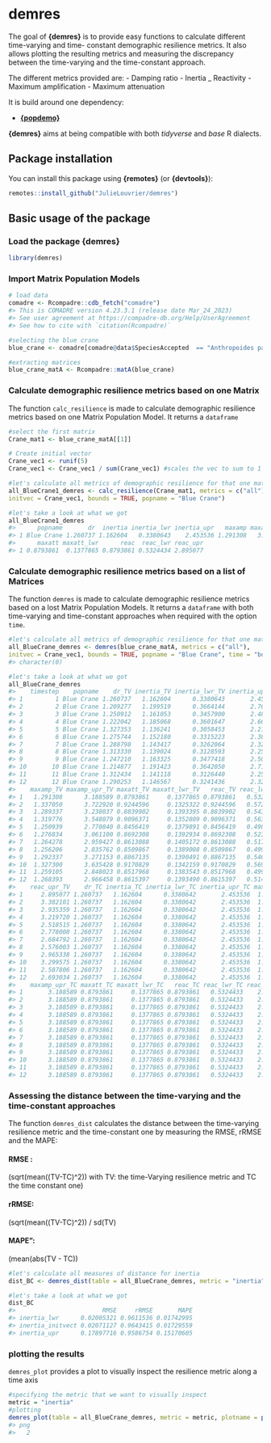 <!-- README.md is generated from README.Rmd. Please edit that file -->

# demres

The goal of **{demres}** is to provide easy functions to calculate
different time-varying and time- constant demographic resilience
metrics. It also allows plotting the resulting metrics and measuring the
discrepancy between the time-varying and the time-constant approach.

The different metrics provided are: - Damping ratio - Inertia \_
Reactivity - Maximum amplification - Maximum attenuation

It is build around one dependency:

-   [**{popdemo}**](https://github.com/r-lib/rlang)

**{demres}** aims at being compatible with both *tidyverse* and *base* R
dialects.

## Package installation

You can install this package using **{remotes}** (or **{devtools}**):

``` r
remotes::install_github("JulieLouvrier/demres")
```

## Basic usage of the package

### Load the package {demres}

``` r
library(demres)
```

### Import Matrix Population Models

``` r
# load data
comadre <- Rcompadre::cdb_fetch("comadre")
#> This is COMADRE version 4.23.3.1 (release date Mar_24_2023)
#> See user agreement at https://compadre-db.org/Help/UserAgreement
#> See how to cite with `citation(Rcompadre)`

#selecting the blue crane
blue_crane <- comadre[comadre@data$SpeciesAccepted  == "Anthropoides paradiseus", ]

#extracting matrices
blue_crane_matA <- Rcompadre::matA(blue_crane)
```

### Calculate demographic resilience metrics based on one Matrix

The function `calc_resilience` is made to calculate demographic
resilience metrics based on one Matrix Population Model. It returns a
`dataframe`

``` r
#select the first matrix 
Crane_mat1 <- blue_crane_matA[[1]]

# Create initial vector
Crane_vec1 <- runif(5)
Crane_vec1 <- Crane_vec1 / sum(Crane_vec1) #scales the vec to sum to 1

#let's calculate all metrics of demographic resilience for that one matrix with one initial vector
all_BlueCrane1_demres <- calc_resilience(Crane_mat1, metrics = c("all"),
initvec = Crane_vec1, bounds = TRUE, popname = "Blue Crane")

#let's take a look at what we got
all_BlueCrane1_demres
#>      popname       dr  inertia inertia_lwr inertia_upr   maxamp maxamp_upr
#> 1 Blue Crane 1.260737 1.162604   0.3380643    2.453536 1.291308   3.188589
#>      maxatt maxatt_lwr      reac  reac_lwr reac_upr
#> 1 0.8793861  0.1377865 0.8793861 0.5324434 2.895077
```

### Calculate demographic resilience metrics based on a list of Matrices

The function `demres` is made to calculate demographic resilience
metrics based on a lost Matrix Population Models. It returns a
`dataframe` with both time-varying and time-constant approaches when
required with the option `time`.

``` r
#let's calculate all metrics of demographic resilience for that one matrix with one initial vector
all_BlueCrane_demres <- demres(blue_crane_matA, metrics = c("all"),
initvec = Crane_vec1, bounds = TRUE, popname = "Blue Crane", time = "both")
#> character(0)

#let's take a look at what we got
all_BlueCrane_demres
#>    timestep    popname    dr_TV inertia_TV inertia_lwr_TV inertia_upr_TV
#> 1         1 Blue Crane 1.260737   1.162604      0.3380643       2.453536
#> 2         2 Blue Crane 1.209277   1.199519      0.3664144       2.764719
#> 3         3 Blue Crane 1.250912   1.161053      0.3457900       2.481637
#> 4         4 Blue Crane 1.222042   1.185068      0.3601647       2.662348
#> 5         5 Blue Crane 1.327353   1.136241      0.3058453       2.216446
#> 6         6 Blue Crane 1.275744   1.152180      0.3315223       2.380029
#> 7         7 Blue Crane 1.288798   1.143417      0.3262064       2.321470
#> 8         8 Blue Crane 1.313330   1.139024      0.3128593       2.252394
#> 9         9 Blue Crane 1.247210   1.163325      0.3477418       2.500855
#> 10       10 Blue Crane 1.214877   1.191423      0.3642050       2.713575
#> 11       11 Blue Crane 1.312434   1.141118      0.3126440       2.259734
#> 12       12 Blue Crane 1.290253   1.146567      0.3241436       2.326127
#>    maxamp_TV maxamp_upr_TV maxatt_TV maxatt_lwr_TV   reac_TV reac_lwr_TV
#> 1   1.291308      3.188589 0.8793861     0.1377865 0.8793861   0.5324434
#> 2   1.337050      3.722920 0.9244596     0.1325322 0.9244596   0.5723503
#> 3   1.289337      3.238037 0.8839902     0.1393395 0.8839902   0.5436130
#> 4   1.319776      3.548079 0.9096371     0.1352809 0.9096371   0.5634825
#> 5   1.250939      2.770840 0.8456419     0.1379891 0.8456419   0.4907642
#> 6   1.276834      3.061100 0.8692308     0.1392934 0.8692308   0.5239987
#> 7   1.264278      2.959427 0.8613088     0.1405172 0.8613088   0.5173623
#> 8   1.256206      2.835762 0.8509867     0.1389008 0.8509867   0.4997366
#> 9   1.292337      3.271153 0.8867135     0.1390491 0.8867135   0.5462951
#> 10  1.327300      3.635428 0.9170829     0.1342159 0.9170829   0.5693033
#> 11  1.259105      2.848023 0.8517968     0.1383543 0.8517968   0.4992444
#> 12  1.268393      2.966458 0.8615397     0.1393490 0.8615397   0.5142661
#>    reac_upr_TV    dr_TC inertia_TC inertia_lwr_TC inertia_upr_TC maxamp_TC
#> 1     2.895077 1.260737   1.162604      0.3380642       2.453536  1.291308
#> 2     3.382101 1.260737   1.162604      0.3380642       2.453536  1.291308
#> 3     2.935359 1.260737   1.162604      0.3380642       2.453536  1.291308
#> 4     3.219720 1.260737   1.162604      0.3380642       2.453536  1.291308
#> 5     2.518515 1.260737   1.162604      0.3380642       2.453536  1.291308
#> 6     2.778008 1.260737   1.162604      0.3380642       2.453536  1.291308
#> 7     2.684792 1.260737   1.162604      0.3380642       2.453536  1.291308
#> 8     2.576003 1.260737   1.162604      0.3380642       2.453536  1.291308
#> 9     2.965338 1.260737   1.162604      0.3380642       2.453536  1.291308
#> 10    3.299575 1.260737   1.162604      0.3380642       2.453536  1.291308
#> 11    2.587806 1.260737   1.162604      0.3380642       2.453536  1.291308
#> 12    2.693034 1.260737   1.162604      0.3380642       2.453536  1.291308
#>    maxamp_upr_TC maxatt_TC maxatt_lwr_TC   reac_TC reac_lwr_TC reac_upr_TC
#> 1       3.188589 0.8793861     0.1377865 0.8793861   0.5324433    2.895078
#> 2       3.188589 0.8793861     0.1377865 0.8793861   0.5324433    2.895078
#> 3       3.188589 0.8793861     0.1377865 0.8793861   0.5324433    2.895078
#> 4       3.188589 0.8793861     0.1377865 0.8793861   0.5324433    2.895078
#> 5       3.188589 0.8793861     0.1377865 0.8793861   0.5324433    2.895078
#> 6       3.188589 0.8793861     0.1377865 0.8793861   0.5324433    2.895078
#> 7       3.188589 0.8793861     0.1377865 0.8793861   0.5324433    2.895078
#> 8       3.188589 0.8793861     0.1377865 0.8793861   0.5324433    2.895078
#> 9       3.188589 0.8793861     0.1377865 0.8793861   0.5324433    2.895078
#> 10      3.188589 0.8793861     0.1377865 0.8793861   0.5324433    2.895078
#> 11      3.188589 0.8793861     0.1377865 0.8793861   0.5324433    2.895078
#> 12      3.188589 0.8793861     0.1377865 0.8793861   0.5324433    2.895078
```

### Assessing the distance between the time-varying and the time-constant approaches

The function `demres_dist` calculates the distance between the
time-varying resilience metric and the time-constant one by measuring
the RMSE, rRMSE and the MAPE:

#### RMSE :

(sqrt(mean((TV-TC)^2)) with TV: the time-Varying resilience metric and
TC the time constant one)

#### rRMSE:

(sqrt(mean((TV-TC)^2)) / sd(TV)

#### MAPE”:

(mean(abs(TV - TC))

``` r
#let's calculate all measures of distance for inertia
dist_BC <- demres_dist(table = all_BlueCrane_demres, metric = "inertia", measure = "all")

#let's take a look at what we got
dist_BC
#>                        RMSE     rRMSE       MAPE
#> inertia_lwr      0.02005321 0.9611536 0.01742995
#> inertia_initvect 0.02071127 0.9643415 0.01729559
#> inertia_upr      0.17897716 0.9586754 0.15170605
```

### plotting the results

`demres_plot` provides a plot to visually inspect the resilience metric
along a time axis

``` r
#specifying the metric that we want to visually inspect
metric = "inertia"
#plotting
demres_plot(table = all_BlueCrane_demres, metric = metric, plotname = paste0(getwd(), "/plots/plot_demres_", metric, ".pdf"), RMSE = TRUE)
#> png 
#>   2
```
